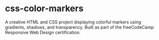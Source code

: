 # css-color-markers
A creative HTML and CSS project displaying colorful markers using gradients, shadows, and transparency. Built as part of the freeCodeCamp Responsive Web Design certification.
